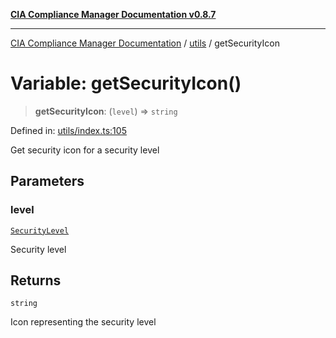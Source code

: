 [**CIA Compliance Manager Documentation v0.8.7**](../../README.md)

***

[CIA Compliance Manager Documentation](../../modules.md) / [utils](../README.md) / getSecurityIcon

# Variable: getSecurityIcon()

> **getSecurityIcon**: (`level`) => `string`

Defined in: [utils/index.ts:105](https://github.com/Hack23/cia-compliance-manager/blob/c1b03266cad85c2f58531e3fd0aea147fa649ae0/src/utils/index.ts#L105)

Get security icon for a security level

## Parameters

### level

[`SecurityLevel`](../../index/type-aliases/SecurityLevel.md)

Security level

## Returns

`string`

Icon representing the security level
